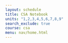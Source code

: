 ```yaml
---
layout: schedule
title: CSA Notebook
units: "1,2,3,4,5,6,7,8,9"
search_exclude: true
course: csa
menu: nav/home.html
---
```

